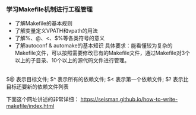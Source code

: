 ### 学习Makefile机制进行工程管理
-	了解Makefile的基本规则
-	了解变量定义VPATH和vpath的用法
-	了解%、$@、$<、$%等各类符号的意义
-	了解autoconf & automake的基本知识
具体要求：能看懂较为复杂的Makefile文件，可以按照需要修改已有的Makefile文件，通过Makefile对3个以上的子目录、10个以上的源代码文件进行管理。
<br>
$@  表示目标文件;
$^  表示所有的依赖文件;
$<  表示第一个依赖文件;
$?  表示比目标还要新的依赖文件列表

下面这个网址讲述的非常详细：
<https://seisman.github.io/how-to-write-makefile/index.html>
